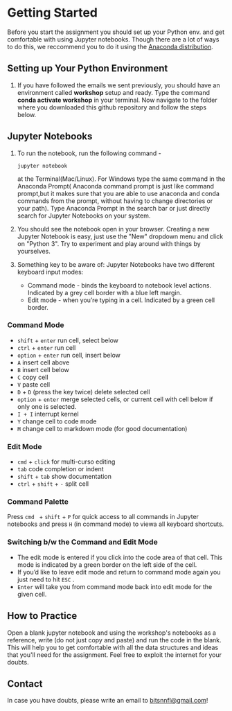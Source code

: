 # Getting Started
Before you start the assignment you should set up your Python env. and get comfortable with using Jupyter notebooks. Though there are a lot of ways to do this, we reccommend you to do it using the [Anaconda distribution](https://www.anaconda.com/distribution/).

## Setting up Your Python Environment

1. If you have followed the emails we sent previously, you should have an environment called **workshop** setup and ready. Type the command **conda activate workshop** in your terminal. Now navigate to the folder where you downloaded this github repository and follow the steps below.

## Jupyter Notebooks

1. To run the notebook, run the following command -
	```
	jupyter notebook
	```
	at the Terminal(Mac/Linux). For Windows type the same command in the Anaconda Prompt( Anaconda command prompt is just like command prompt,but it makes sure that you are able to use anaconda and conda commands from the prompt, without having to change directories or your path). Type Anaconda Prompt in the search bar or just directly search for Jupyter Notebooks on your system.

2. You should see the notebook open in your browser. Creating a new Jupyter Notebook is easy, just use the "New" dropdown menu and click on "Python 3". Try to experiment and play around with things by yourselves.

3. Something key to be aware of: Jupyter Notebooks have two different keyboard input modes: 
    - Command mode - binds the keyboard to notebook level actions. Indicated by a grey cell border with a blue left margin.
    - Edit mode - when you’re typing in a cell. Indicated by a green cell border.

### Command Mode

- ``` shift ``` + ```enter``` run cell, select below
- ``` ctrl ``` + ```enter``` run cell
- ``` option ``` + ```enter``` run cell, insert below
- ```A``` insert cell above
- ```B``` insert cell below
- ```C``` copy cell
- ```V``` paste cell
- ```D``` + ```D``` (press the key twice) delete selected cell
- ``` option ``` + ```enter``` merge selected cells, or current cell with cell below if only one is selected.
- ```I + I``` interrupt kernel
- ```Y``` change cell to code mode
- ```M```  change cell to markdown mode (for good documentation)

### Edit Mode
- ``` cmd ``` + ```click``` for multi-curso editing
- ```tab``` code completion or indent
- ``` shift ``` + ```tab``` show documentation
- ``` ctrl ``` + ```shift``` + ```-``` split cell

### Command Palette
Press ```cmd ``` + ```shift``` + ```P``` for quick access to all commands in Jupyter notebooks and press ```H``` (in command mode) to viewa all keyboard shortcuts.

### Switching b/w the Command and Edit Mode
- The edit mode is entered if you click into the code area of that cell. This mode is indicated by a green border on the left side of the cell. 
- If you’d like to leave edit mode and return to command mode again you just need to hit ```ESC``` .
- ```Enter``` will take you from command mode back into edit mode for the given cell.


## How to Practice
Open a blank jupyter notebook and using the workshop's notebooks as a reference, write (do not just copy and paste) and run the code in the blank. This will help you to get comfortable with all the data structures and ideas that you'll need for the assignment. Feel free to exploit the internet for your doubts.

##  Contact
In case you have doubts, please write an email to bitsnnfl@gmail.com!
